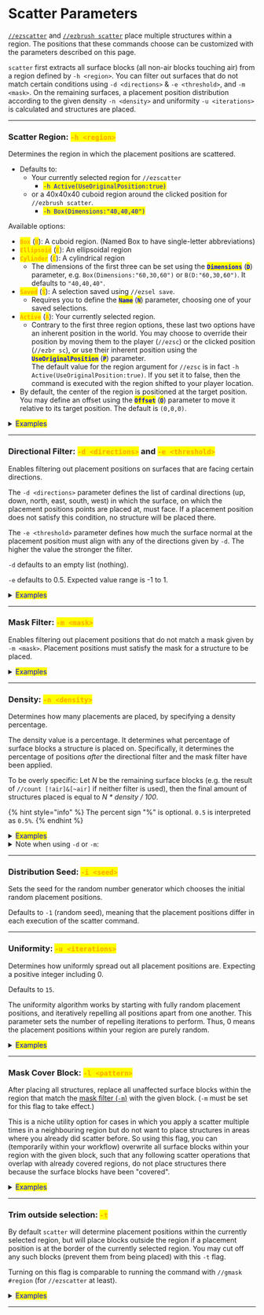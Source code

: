 # Scatter Parameters

[`//ezscatter`](./#overview) and [`//ezbrush scatter`](./#overview) place multiple structures within a region. The positions that these commands choose can be customized with the parameters described on this page.

`scatter` first extracts all surface blocks (all non-air blocks touching air) from a region defined by `-h <region>`. You can filter out surfaces that do not match certain conditions using `-d <directions>` & `-e <threshold>`, and `-m <mask>`. On the remaining surfaces, a placement position distribution according to the given density `-n <density>` and uniformity `-u <iterations>` is calculated and structures are placed.

***

### Scatter Region: <mark style="color:orange;">`-h <region>`</mark> <a href="#scatter-region-h" id="scatter-region-h"></a>

Determines the region in which the placement positions are scattered.

* Defaults to:
  * Your currently selected region for `//ezscatter`
    * <mark style="color:blue;">`-h Active(UseOriginalPosition:true)`</mark>
  * or a 40x40x40 cuboid region around the clicked position for `//ezbrush scatter`.
    * <mark style="color:blue;">`-h Box(Dimensions:"40,40,40")`</mark>

Available options:

* <mark style="color:orange;">**`Box`**</mark> (<mark style="color:orange;">**`B`**</mark>): A cuboid region. (Named Box to have single-letter abbreviations)
* <mark style="color:orange;">**`Ellipsoid`**</mark> (<mark style="color:orange;">**`E`**</mark>): An ellipsoidal region
* <mark style="color:orange;">**`Cylinder`**</mark> (<mark style="color:orange;">**`C`**</mark>): A cylindrical region
  * The dimensions of the first three can be set using the <mark style="color:blue;">**`Dimensions`**</mark> (<mark style="color:blue;">**`D`**</mark>) parameter, e.g. `Box(Dimensions:"60,30,60")` or `B(D:"60,30,60")`. It defaults to `"40,40,40"`.
* <mark style="color:orange;">**`Saved`**</mark> (<mark style="color:orange;">**`S`**</mark>): A selection saved using `//ezsel save`.
  * Requires you to define the <mark style="color:blue;">**`Name`**</mark> (<mark style="color:blue;">**`N`**</mark>) parameter, choosing one of your saved selections.
* <mark style="color:orange;">**`Active`**</mark> (<mark style="color:orange;">**`A`**</mark>): Your currently selected region.
  * Contrary to the first three region options, these last two options have an inherent position in the world. You may choose to override their position by moving them to the player (`//ezsc`) or the clicked position (`//ezbr sc`), or use their inherent position using the <mark style="color:blue;">**`UseOriginalPosition`**</mark> (<mark style="color:blue;">**`P`**</mark>) parameter.\
    The default value for the region argument for `//ezsc` is in fact `-h Active(UseOriginalPosition:true)`. If you set it to false, then the command is executed with the region shifted to your player location.
* By default, the center of the region is positioned at the target position. You may define an offset using the <mark style="color:blue;">**`Offset`**</mark> (<mark style="color:blue;">**`O`**</mark>) parameter to move it relative to its target position. The default is `(0,0,0)`.

<details>

<summary><mark style="color:blue;">Examples</mark></summary>

Ex. command: `//ezbrush scatter Clipboard`` `**`-h <region>`**

Gif going through the following options, using the brush once at the same position:

* <mark style="color:orange;">`-h Box`</mark>
* <mark style="color:orange;">`-h Cylinder`</mark>
* <mark style="color:orange;">`-h Saved(Name:$triangle)`</mark>
* <mark style="color:orange;">`-h Saved(Name:$triangle,Offset:(0,0,10))`</mark>

<img src="../../.gitbook/assets/ScatterRegion_example1.gif" alt="" data-size="original">

Whereby `$triangle` is just some 3-point polyhedral selection I saved with //ezsel.

Selection is visualised using pink wool for clarity (using the [-l flag](scatter-parameters.md#mask-cover-pattern-l)).

</details>

***

### Directional Filter: <mark style="color:orange;">`-d <directions>`</mark> and <mark style="color:orange;">`-e <threshold>`</mark> <a href="#directional-filter-d-e" id="directional-filter-d-e"></a>

Enables filtering out placement positions on surfaces that are facing certain directions.

The `-d <directions>` parameter defines the list of cardinal directions (up, down, north, east, south, west) in which the surface, on which the placement positions points are placed at, must face. If a placement position does not satisfy this condition, no structure will be placed there.

The `-e <threshold>` parameter defines how much the surface normal at the placement position must align with any of the directions given by `-d`. The higher the value the stronger the filter.

`-d` defaults to an empty list (nothing).

`-e` defaults to 0.5. Expected value range is -1 to 1.

<details>

<summary><mark style="color:blue;">Examples</mark></summary>

`//ezsc Clipboard S C`` `**`-d <directions>`** **`-e <threshold>`**

**`-d west,up`** **`-e 0.5`** (Satter points must be on a surface facing either west or up.)

<img src="../../.gitbook/assets/ScatterDirectionalFilter_example.png" alt="" data-size="original">

**`-d up`** **`-e <threshold>`** (scatter points must be on a surface facing roughly upwards)

* starts at **`-e -1.0`** (weakest filter threshold, all shapes are placed)
* pauses at **`-e 0.0`** (half of all directions are filtered out)
* and ends at **`-e 1.0`** (strongest filter threshold, no shapes are placed anymore).

<img src="../../.gitbook/assets/ScatterDirectionalFilter_demo.gif" alt="" data-size="original">

</details>

***

### Mask Filter: <mark style="color:orange;">`-m <mask>`</mark> <a href="#mask-filter-m" id="mask-filter-m"></a>

Enables filtering out placement positions that do not match a mask given by `-m <mask>`. Placement positions must satisfy the mask for a structure to be placed.

<details>

<summary><mark style="color:blue;">Examples</mark></summary>

`//ezsc Clipboard S C`` `**`-m <mask>`** (with the clipboard being a default vanilla oak tree)

Using the following masks:

* **`-m red`** (only placement positions on red wool blocks are chosen)
* **`-m !red`** (only placements positions on anything but red wool blocks are chosen)
* **`-m =y>95`** (only placement positions which are above y>95 are chosen)

<img src="../../.gitbook/assets/ScatterMaskFilter_demo.gif" alt="" data-size="original">

</details>

***

### Density: <mark style="color:orange;">`-n <density>`</mark> <a href="#density-n" id="density-n"></a>

Determines how many placements are placed, by specifying a density percentage.

The density value is a percentage. It determines what percentage of surface blocks a structure is placed on. Specifically, it determines the percentage of positions _after_ the directional filter and the mask filter have been applied.

To be overly specific: Let _N_ be the remaining surface blocks (e.g. the result of `//count [!air]&[~air]` if neither filter is used), then the final amount of structures placed is equal to _N \* density / 100_.

{% hint style="info" %}
The percent sign "%" is optional. `0.5` is interpreted as `0.5%`.
{% endhint %}

<details>

<summary><mark style="color:blue;">Examples</mark></summary>

**`//ezsc Clipboard C C -n <density>`** (with the clipboard being a default vanilla oak tree)

**`-n 2%`** (default) or **`-n 2`** (`%` is optional):

<img src="../../.gitbook/assets/ScatterDensity_example1.png" alt="" data-size="original">

**`-n 0.5%`**

<img src="../../.gitbook/assets/ScatterDensity_example2.png" alt="" data-size="original">

**`-n 5%`**

<img src="../../.gitbook/assets/ScatterDensity_example3.png" alt="" data-size="original">

</details>

<details>

<summary>Note when using <code>-d</code> or <code>-m</code>:</summary>

The density specifies the percentage of _**remaining**_ surface blocks on which a placement is placed.

If for example, you use the mask filter to restrict the placement to a specific block which only rarely occurs within your selection, e.g. with the following region and `-m sea_lantern`,

<img src="../../.gitbook/assets/ScatterDensityHint_example1.png" alt="" data-size="original">

Then `-n 2%`, the default density, implies that from all sea\_lantern blocks (that touch air) only 2% are chosen as a placement position. The result of doing `//ezsc Clipboard -m sea_lantern` is therefore:

<img src="../../.gitbook/assets/ScatterDensityHint_example2.png" alt="" data-size="original">

For cases like these, where you want to place a structure at every instance of a specific block you'd therefore use `-n 100%`. Doing `//ezsc Clipboard -m sea_lantern -n 100%` in our example results in:

<img src="../../.gitbook/assets/ScatterDensityHint_example3.png" alt="" data-size="original">

</details>

***

### Distribution Seed: <mark style="color:orange;">`-i <seed>`</mark> <a href="#distribution-seed-i" id="distribution-seed-i"></a>

Sets the seed for the random number generator which chooses the initial random placement positions.

Defaults to `-1` (random seed), meaning that the placement positions differ in each execution of the scatter command.

***

### Uniformity: <mark style="color:orange;">`-u <iterations>`</mark> <a href="#uniformity-u" id="uniformity-u"></a>

Determines how uniformly spread out all placement positions are. Expecting a positive integer including 0.

Defaults to `15`.

The uniformity algorithm works by starting with fully random placement positions, and iteratively repelling all positions apart from one another. This parameter sets the number of repelling iterations to perform. Thus, 0 means the placement positions within your region are purely random.

<details>

<summary><mark style="color:blue;">Examples</mark></summary>

`//ezsc Clipboard C C`` `**`-u <iterations>`** (with the clipboard being a default vanilla oak tree)

* `-u 0` (fully random distribution)
* `-u 2` (slightly uniform distribution)
* `-u 20` (very uniform distribution)

GIF starting with **`-u 0`** and ending with **`-u 20`**:

<img src="../../.gitbook/assets/ScatterUniformity_demo.gif" alt="" data-size="original">

</details>

***

### Mask Cover Block: <mark style="color:orange;">`-l <pattern>`</mark> <a href="#mask-cover-pattern-l" id="mask-cover-pattern-l"></a>

After placing all structures, replace all unaffected surface blocks within the region that match the [mask filter (`-m`)](scatter-parameters.md#mask-filter-m) with the given block. (`-m` must be set for this flag to take effect.)

This is a niche utility option for cases in which you apply a scatter multiple times in a neighbouring region but do not want to place structures in areas where you already did scatter before. So using this flag, you can (temporarily within your workflow) overwrite all surface blocks within your region with the given block, such that any following scatter operations that overlap with already covered regions, do not place structures there because the surface blocks have been "covered".

<details>

<summary><mark style="color:blue;">Examples</mark></summary>

`//ezbrush scatter Clipboard -m clay`

Running ezbrush scatter **without** the `-l` flag results in densely placed area wherever the clicked areas overlap, which may not be the desired result.

<img src="../../.gitbook/assets/ScatterMaskCoverBlock_example1.gif" alt="" data-size="original">

`//ezbrush scatter Clipboard -m clay -l pink`

Running ezbrush scatter **with** `-l pink`, whereby pink wool is just some random block in this case, covers the affected areas such that, combined with the `-m clay` mask filter subsequent brush clicks do not place any new shapes there, even when the regions overlap.

<img src="../../.gitbook/assets/ScatterMaskCoverBlock_example2.gif" alt="" data-size="original">

</details>

***

### Trim outside selection: <mark style="color:orange;">`-t`</mark> <a href="#trim-outside-selection-t" id="trim-outside-selection-t"></a>

By default `scatter` will determine placement positions within the currently selected region, but will place blocks outside the region if a placement position is at the border of the currently selected region. You may cut off any such blocks (prevent them from being placed) with this `-t` flag.

Turning on this flag is comparable to running the command with `//gmask #region` (for `//ezscatter` at least).

<details>

<summary><mark style="color:blue;">Examples</mark></summary>

If this is our selected region:

<img src="../../.gitbook/assets/ScatterTrimFlag_example1.png" alt="" data-size="original">

Then executing the ezsc command without the flag will result in blocks potentially being placed outside the region. Only the placement/origin positions are restricted to the region.

Without `-t` flag:

`//ezsc Cl C C -s 15,21,15 -n 0.5%`

<img src="../../.gitbook/assets/ScatterTrimFlag_example2.png" alt="" data-size="original">

With `-t` flag:

`//ezsc Cl C C -s 15,21,15 -n 0.5%`` `**`-t`**

<img src="../../.gitbook/assets/ScatterTrimFlag_example3.png" alt="" data-size="original">

</details>

***

